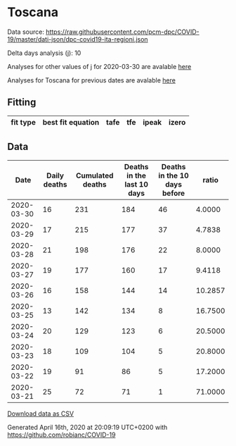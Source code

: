 # Toscana

Data source: https://raw.githubusercontent.com/pcm-dpc/COVID-19/master/dati-json/dpc-covid19-ita-regioni.json

Delta days analysis (j): 10

Analyses for other values of j for 2020-03-30 are avalable [here](../2020-03-30/README.md)

Analyses for Toscana for previous dates are avalable [here](../README.md)

## Fitting 
|fit type|best fit equation|tafe|tfe|ipeak|izero|
|-------|-----|--------|------|---|---|

## Data
|Date|Daily deaths|Cumulated deaths|Deaths in the last 10 days|Deaths in the 10 days before|ratio|
|----|----------|-----------|-------|--------------------|-----|
|2020-03-30|16|231|184|46|4.0000|
|2020-03-29|17|215|177|37|4.7838|
|2020-03-28|21|198|176|22|8.0000|
|2020-03-27|19|177|160|17|9.4118|
|2020-03-26|16|158|144|14|10.2857|
|2020-03-25|13|142|134|8|16.7500|
|2020-03-24|20|129|123|6|20.5000|
|2020-03-23|18|109|104|5|20.8000|
|2020-03-22|19|91|86|5|17.2000|
|2020-03-21|25|72|71|1|71.0000|

[Download data as CSV](COVID-19_toscana_j10_2020-03-30.csv)

Generated April 16th, 2020 at 20:09:19 UTC+0200 with https://github.com/robianc/COVID-19
